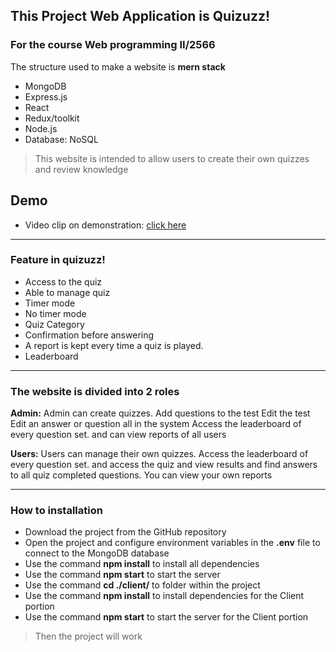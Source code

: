 ## This Project Web Application is Quizuzz!
### For the course Web programming II/2566
The structure used to make a website is **mern stack**
* MongoDB
* Express.js
* React
* Redux/toolkit
* Node.js
* Database: NoSQL
> This website is intended to allow users to create their own quizzes and review knowledge
## Demo
- Video clip on demonstration: [click here](https://drive.google.com/file/d/134t8ODA9Wru407n4BXGLQOOGvDhJWm1q/view?usp=sharing)

---
### Feature in quizuzz!
- Access to the quiz
- Able to manage quiz
- Timer mode
- No timer mode
- Quiz Category
- Confirmation before answering
- A report is kept every time a quiz is played.
- Leaderboard
---
### The website is divided into 2 roles

**Admin:** Admin can create quizzes. Add questions to the test Edit the test Edit an answer or question all in the system Access the leaderboard of every question set. and can view reports of all users

**Users:** Users can manage their own quizzes. Access the leaderboard of every question set. and access the quiz and view results and find answers to all quiz completed questions. You can view your own reports

---
### How to installation
* Download the project from the GitHub repository
* Open the project and configure environment variables in the **.env** file to connect to the MongoDB database
* Use the command **npm install** to install all dependencies
* Use the command **npm start** to start the server
* Use the command **cd ./client/** to folder within the project
* Use the command **npm install** to install dependencies for the Client portion
* Use the command **npm start** to start the server for the Client portion
> Then the project will work

